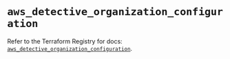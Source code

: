 # `aws_detective_organization_configuration`

Refer to the Terraform Registry for docs: [`aws_detective_organization_configuration`](https://registry.terraform.io/providers/hashicorp/aws/6.14.0/docs/resources/detective_organization_configuration).
